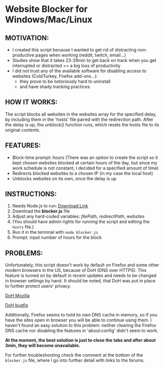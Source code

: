 # Website Blocker for Windows/Mac/Linux

## MOTIVATION:
- I created this script because I wanted to get rid of distracting non-productive pages when working (reddit, twitch, email...)
- Studies show that it takes 23-29min to get back on track when you get interrupted or distracted == a big loss of productivity
- I did not trust any of the available software for disabling access to websites (ColdTurkey, Firefox add-ons...): 
    * they prove to be notoriously hard to uninstall
    * and have shady tracking practices.

## HOW IT WORKS:
The script blocks all websites in the websites array for the specified delay, by including them in the 'hosts' file paired with the redirection path. After the delay is up, the unblock() function runs, which resets the hosts file to its original contents.

## FEATURES:
- Block-time prompt: hours (There was an option to create the script so it kept chosen websites blocked at certain hours of the day, but since my work schedule is not constant, I decided for a specified amount of time)
- Redirects blocked websites to a chosen IP (in my case the local host)
- Unblocks websites on its own, once the delay is up

## INSTRUCTIONS:
1. Needs Node.js to run: [Download Link](https://nodejs.org/en/download/)
2. Download the **blocker.js** file
3. Adjust any hard-coded variables: *filePath*, *redirectPath*, *websites*
4. (You should have admin rights for running the script and editing the `hosts` file.)
5. Run it in the terminal with `node blocker.js`
6. Prompt: input number of hours for the block

## PROBLEMS:
Unfortunately, this script doesn't work by default on Firefox and some other modern browsers in the US, because of DoH (DNS over HTTPS). This feature is turned on by default in recent updates and needs to be changed in browser settings by hand. It should be noted, that DoH was put in place to further protect users' privacy.

[DoH Mozilla](https://support.mozilla.org/en-US/kb/firefox-dns-over-https)

[DoH bugfix](https://stackoverflow.com/questions/37452361/why-is-my-hosts-file-entry-being-ignored-by-the-browser)

Additionally, Firefox seems to hold its own DNS cache in memory, so if you have the sites open in browser you will be able to continue using them. I haven't found an easy solution to this problem: neither clearing the Firefox DNS cache nor disabling the features in 'about:config' didn't seem to work.

**At the moment, the best solution is just to close the tabs and after about 3min, they will become unavailable.**

For further troubleshooting check the comment at the bottom of the `blocker.js` file, where I go into further detail with links to the forums.